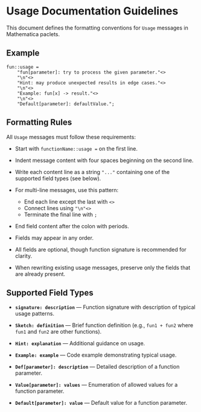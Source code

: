 # Usage Documentation Guidelines

This document defines the formatting conventions for `Usage` messages in Mathematica paclets.


## Example

``` wl
fun::usage =
    "fun[parameter]: try to process the given parameter."<>
    "\n"<>
    "Hint: may produce unexpected results in edge cases."<>
    "\n"<>
    "Example: fun[x] -> result."<>
    "\n"<>
    "Default[parameter]: defaultValue.";
```


## Formatting Rules

All `Usage` messages must follow these requirements:

* Start with `functionName::usage =` on the first line.

* Indent message content with four spaces beginning on the second line.

* Write each content line as a string `"..."` containing one of the supported field types (see below).

* For multi-line messages, use this pattern:
    * End each line except the last with `<>`
    * Connect lines using `"\n"<>`
    * Terminate the final line with `;`

* End field content after the colon with periods.

* Fields may appear in any order.

* All fields are optional, though function signature is recommended for clarity.

* When rewriting existing usage messages, preserve only the fields that are already present.


## Supported Field Types

* **`signature: description`** — Function signature with description of typical usage patterns.

* **`Sketch: definition`** — Brief function definition (e.g., `fun1 + fun2` where `fun1` and `fun2` are other functions).

* **`Hint: explanation`** — Additional guidance on usage.

* **`Example: example`** — Code example demonstrating typical usage.

* **`Def[parameter]: description`** — Detailed description of a function parameter.

* **`Value[parameter]: values`** — Enumeration of allowed values for a function parameter.

* **`Default[parameter]: value`** — Default value for a function parameter.

